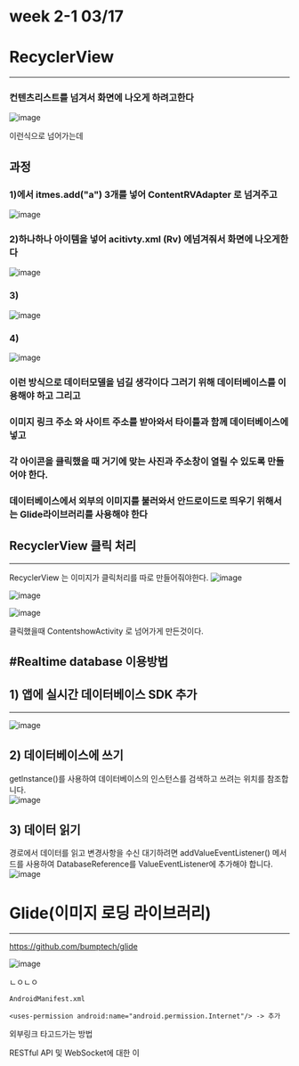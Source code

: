 # week 2-1 03/17


# RecyclerView 
-------------------
### 컨텐츠리스트를 넘겨서 화면에 나오게 하려고한다 

![image](https://user-images.githubusercontent.com/97229292/158746394-adaab2e1-fce8-4a99-a1dc-6e516ff0d69d.png)


이런식으로 넘어가는데 



## 과정

### 1)에서 itmes.add("a") 3개를 넣어 ContentRVAdapter 로 넘겨주고   
![image](https://user-images.githubusercontent.com/97229292/158746536-344eb4a9-a3cb-4aa8-af89-f8b1772a41f6.png)
### 2)하나하나 아이템을 넣어  acitivty.xml (Rv) 에넘겨줘서 화면에 나오게한다
![image](https://user-images.githubusercontent.com/97229292/158746751-06f07121-483b-458d-ba15-236e959f5f0f.png)
### 3)
![image](https://user-images.githubusercontent.com/97229292/158746897-187c064b-4ab2-4e1e-a020-8c93742d3a75.png)

### 4)   
![image](https://user-images.githubusercontent.com/97229292/158746969-922b1fe0-5a49-47be-ba8a-60d34c3d99b5.png)




### 이런 방식으로 데이터모델을 넘길 생각이다 그러기 위해 데이터베이스를 이용해야 하고 그리고
### 이미지 링크 주소 와 사이트 주소를 받아와서 타이틀과 함께 데이터베이스에 넣고
### 각 아이콘을 클릭했을 때 거기에 맞는 사진과 주소창이 열릴 수 있도록 만들어야 한다.
### 데이터베이스에서 외부의 이미지를 불러와서 안드로이드로 띄우기 위해서는 Glide라이브러리를 사용해야 한다



## RecyclerView 클릭 처리
--------------------------------------------
RecyclerView 는 이미지가 클릭처리를 따로 만들어줘야한다.
![image](https://user-images.githubusercontent.com/97229292/158822187-0eca75c4-1a5d-4768-9235-a0088b501fc7.png)

![image](https://user-images.githubusercontent.com/97229292/158822391-bf9e1c61-7ad1-4929-99c9-5a3cf992591d.png)

![image](https://user-images.githubusercontent.com/97229292/158823156-05bd7c62-5ccf-48d9-8346-28fbd1f9ea48.png)

클릭했을때 ContentshowActivity 로 넘어가게 만든것이다.


#Realtime database 이용방법
-----------

## 1) 앱에 실시간 데이터베이스 SDK 추가
---------------------------------------------------
![image](https://user-images.githubusercontent.com/97229292/158809399-17118863-e226-480c-a948-cdc16c7f842b.png)

## 2) 데이터베이스에 쓰기
getInstance()를 사용하여 데이터베이스의 인스턴스를 검색하고 쓰려는 위치를 참조합니다.   
![image](https://user-images.githubusercontent.com/97229292/158809900-6306f821-2f8d-4764-b94b-7e6d225c6dae.png)


## 3) 데이터 읽기
경로에서 데이터를 읽고 변경사항을 수신 대기하려면 addValueEventListener() 메서드를 사용하여 DatabaseReference를 ValueEventListener에 추가해야 합니다.   
![image](https://user-images.githubusercontent.com/97229292/158811844-84cdbb47-2d43-49c9-9d87-46209f93ebec.png)


# Glide(이미지 로딩 라이브러리)
------------------------------------------
https://github.com/bumptech/glide

![image](https://user-images.githubusercontent.com/97229292/158824522-b1f78f66-c701-4059-9694-475fd3de50c9.png)

ㄴㅇㄴㅇ

```
AndroidManifest.xml

<uses-permission android:name="android.permission.Internet"/> -> 추가
```

외부링크 타고드가는 방법

RESTful API 및 WebSocket에 대한 이
```
